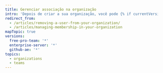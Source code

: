 ```yaml
---
title: Gerenciar associação na organização
intro: 'Depois de criar a sua organização, você pode {% if currentVersion == "free-pro-team@latest" %}convide pessoas para se tornar {% else %}adicionar pessoas como{% endif %} integrantes da organização. Você também pode remover integrantes da organização e restabelecer ex-integrantes.'
redirect_from:
  - /articles/removing-a-user-from-your-organization/
  - /articles/managing-membership-in-your-organization
mapTopic: true
versions:
  free-pro-team: '*'
  enterprise-server: '*'
  github-ae: '*'
topics:
  - organizations
  - teams
---
```


